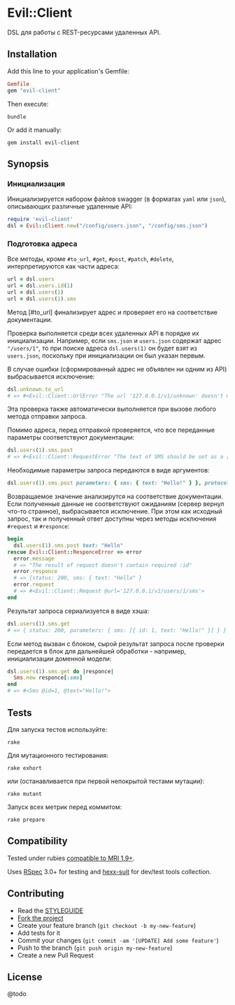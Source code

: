 Evil::Client
============

DSL для работы с REST-ресурсами удаленных API.

[swagger]: http://swagger.io

Installation
------------

Add this line to your application's Gemfile:

```ruby
Gemfile
gem "evil-client"
```

Then execute:

```
bundle
```

Or add it manually:

```
gem install evil-client
```

Synopsis
--------

### Инициализация

Инициализируется набором файлов swagger (в форматах `yaml` или `json`), описывающих различные удаленные API:

```ruby
require 'evil-client'
dsl = Evil::Client.new("/config/users.json", "/config/sms.json")
```

### Подготовка адреса

Все методы, кроме `#to_url`, `#get`, `#post`, `#patch`, `#delete`, интерпретируются как части адреса:

```ruby
url = dsl.users
url = dsl.users.id(1)
url = dsl.users(1)
url = dsl.users(1).sms
```

Метод [#to_url] финализирует адрес и проверяет его на соответствие документации.

Проверка выполняется среди всех удаленных API в порядке их инициализации. Например, если `sms.json` и `users.json` содержат адрес `"/users/1"`, то при поиске адреса `dsl.users(1)` он будет взят из `users.json`, поскольку при инициализации он был указан первым.

В случае ошибки (сформированный адрес не объявлен ни одним из API) выбрасывается исключение:

```ruby
dsl.unknown.to_url
# => #<Evil::Client::UrlError "The url '127.0.0.1/v1/unknown' doesn't match the documentation>">
```

Эта проверка также автоматически выполняется при вызове любого метода отправки запроса.

Помимо адреса, перед отправкой проверяется, что все переданные параметры соответствуют документации:

```ruby
dsl.users(1).sms.post
# => #<Evil::Client::RequestError "The text of SMS should be set as a [:sms][:text]">
```

Необходимые параметры запроса передаются в виде аргументов:

```ruby
dsl.users(1).sms.post parameters: { sms: { text: "Hello!" } }, protocol: "https"
```

Возвращаемое значение анализирутся на соответствие документации. Если полученные данные не соответствуют ожиданиям (сервер вернул что-то странное), выбрасывается исключение. При этом как исходный запрос, так и полученный ответ доступны через методы исключения `#request` и `#responce`:

```ruby
begin
  dsl.users(1).sms.post text: "Hello"
rescue Evil::Client::ResponceError => error
  error.message
  # => "The result of request doesn't contain required :id"
  error.responce
  # => {status: 200, sms: { text: "Hello" }
  error.request
  # => #<Evil::Client::Request @url='127.0.0.1/v1/users/1/sms'>
end
```

Результат запроса сериализуется в виде хэша:

```ruby
dsl.users(1).sms.get
# => { status: 200, parameters: { sms: [{ id: 1, text: "Hello!" }] } }
```

Если метод вызван с блоком, сырой результат запроса после проверки передается в блок для дальнейшей обработки - например, инициализации доменной модели:

```ruby
dsl.users(1).sms.get do |responce|
  Sms.new responce[:sms]
end
# => #<Sms @id=1, @text="Hello!">
```

Tests
-----

Для запуска тестов используйте:

```
rake
```

Для мутационного тестирования:

```
rake exhort
```

или (останавливается при первой непокрытой тестами мутации):

```
rake mutant
```

Запуск всех метрик перед коммитом:

```
rake prepare
```

Compatibility
-------------

Tested under rubies [compatible to MRI 1.9+](.travis.yml).

Uses [RSpec] 3.0+ for testing and [hexx-suit] for dev/test tools collection.

[RSpec]: http://rspec.org
[hexx-suit]: https://github.com/nepalez/hexx-suit

Contributing
------------

* Read the [STYLEGUIDE](config/metrics/STYLEGUIDE)
* [Fork the project](https://github.com/evilmartians/evil-client)
* Create your feature branch (`git checkout -b my-new-feature`)
* Add tests for it
* Commit your changes (`git commit -am '[UPDATE] Add some feature'`)
* Push to the branch (`git push origin my-new-feature`)
* Create a new Pull Request

License
-------

@todo
